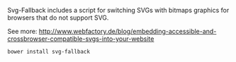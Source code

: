 Svg-Fallback includes a script for switching SVGs with bitmaps graphics for browsers that do not support SVG.

See more: http://www.webfactory.de/blog/embedding-accessible-and-crossbrowser-compatible-svgs-into-your-website

```
bower install svg-fallback
```
